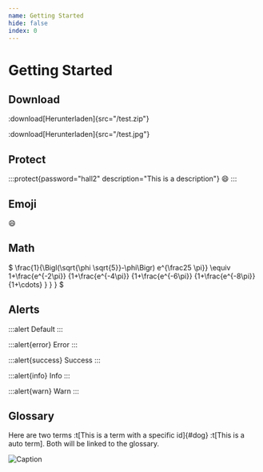 ```yaml
---
name: Getting Started
hide: false
index: 0
---
```


# Getting Started

## Download

:download[Herunterladen]{src="/test.zip"}

:download[Herunterladen]{src="/test.jpg"}

## Protect

:::protect{password="hall2" description="This is a description"}
:smile:
:::

## Emoji

:smile:

## Math

$ \frac{1}{\Bigl(\sqrt{\phi \sqrt{5}}-\phi\Bigr) e^{\frac25 \pi}} \equiv 1+\frac{e^{-2\pi}} {1+\frac{e^{-4\pi}} {1+\frac{e^{-6\pi}} {1+\frac{e^{-8\pi}} {1+\cdots} } } } $

## Alerts

:::alert
Default
:::

:::alert{error}
Error
:::

:::alert{success}
Success
:::

:::alert{info}
Info
:::

:::alert{warn}
Warn
:::

## Glossary

Here are two terms :t[This is a term with a specific id]{#dog}
:t[This is a auto term]. Both will be linked to the glossary.

![Caption](/test.jpg "A test his is asdjksfd jkfg sj asdjsdgf sfdj ksdfjskdfsf s sdfd sf asf as asdjkasd asdjaks jd ksjdkjaksd jasdkj aksdj kasdjaskd jaksdj kadjka jdka jdkad jaskd askdj askdjsd kdasj askdj jas")
